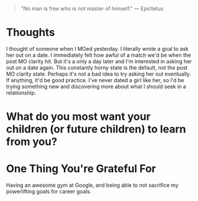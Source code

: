 
> \"No man is free who is not master of himself.\" — Epictetus

# Thoughts
I thought of someone when I MOed yesterday. I literally wrote a goal to ask her out on a date. I immediately felt how awful of a match we'd be when the post MO clarity hit. But it's a only a day later and I'm interested in asking her out on a date again. This constantly horny state is the default, not the post MO clarity state. Perhaps it's not a bad idea to try asking her out eventually. If anything, it'd be good practice. I've never dated a girl like her, so I'd be trying something new and discovering more about what I should seek in a relationship.

# What do you most want your children (or future children) to learn from you?

# One Thing You're Grateful For
Having an awesome gym at Google, and being able to not sacrifice my powerlifting goals for career goals.
